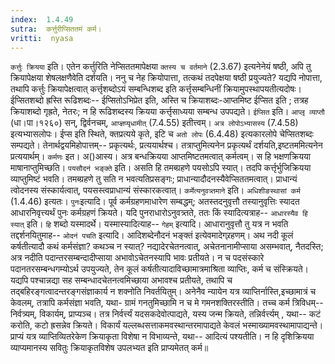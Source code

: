 ```yaml
---
index:  1.4.49
sutra:  कर्त्तुरीप्सिततमं कर्म।
vritti:  nyasa
---
```


`कर्त्तुः क्रियया` इति। एतेन कर्त्तुरिति नेप्सिततमापेक्षया `क्तस्य च वर्तमाने` (2.3.67) इत्यनेनेयं षष्ठी, अपि तु क्रियापेक्षया शेषलक्षणैवेति दर्शयति। ननु च नेह क्रियोपात्ता, तत्कथं तदपेक्षया षष्ठी प्रयुज्यते? यद्यपि नोपात्ता, तथापि कर्त्तुः क्रियापेक्षत्वात् कर्त्तृशब्दोऽयं सम्बन्धिशब्द इति कर्त्तृसम्बन्धिनीं क्रियामुपस्थापयतीत्यदोषः। ईप्सितशब्दो ह्रस्ति रूढिशब्दः-- ईप्सितोऽभिप्रेत इति, अस्ति च क्रियाशब्दः-आप्तमिष्ट ईप्सित इति ; तत्रह क्रियाशब्दो गृह्रते, नेतरः; न हि रूढिशब्दस्य क्रियया कर्त्तृसाध्यया सम्बन्ध उपपद्यते। `ईप्सित` इति। `आप्लृ व्याप्तौ` (धा।पा।१२६०) सन्, द्विर्वनचम्, `आप्ज्ञप्यृधामीत्` (7.4.55) इतीत्त्वम्। `अत्र लोपोऽभ्यासस्य` (7.4.58) इत्यभ्यासलोपः। ईप्स इति स्थिते, क्तप्रत्यये कृते, इटि च `अतो लोपः` (6.4.48) इत्यकारलोपे चेप्सितशब्दः सम्पद्यते। तेनार्थद्वयमिहोपात्तम्-- प्रकृत्यर्थः, प्रत्ययार्थश्च। तत्राप्तुमित्यनेन प्रकृत्यर्थं दर्शयति,इष्टतममित्यनेन प्रत्ययार्थम्।
`कर्मणः` इत। अ()आस्य। अत्र बन्धक्रियया आप्तमिष्टतमत्वात् कर्मत्वम्। स हि भक्षणक्रियया माषानाप्तुमिच्छति। `पयसौदनं भङ्क्ते` इति। असति हि तमब्ग्रहणे पयसोऽपि स्यात्। तदपि कर्त्तृर्भुजिक्रियया व्याप्तुमिष्टं भवति। तमब्ग्रहणे तु सति न भवत्यतिप्रसङ्गः; प्राधान्यादौदनस्यैवेप्सिततमत्वात्। प्राधान्यं त्वोदनस्य संस्कार्यत्वात्, पयसस्त्वप्राधान्यं संस्कारकत्वात्। 
`कर्मेत्यनुवत्र्तमाने` इति। `अधिशीङस्थासां कर्म` (1.4.46) इत्यतः। `पुनः`इत्यादि। पूर्व कर्मग्रहणमाधारेण सम्बद्धम्; अतस्तदनुवृत्तौ तस्यानुवृत्तिः स्यादत आधारनिवृत्त्यर्थं पुनः कर्मग्रहणं क्रियते। यदि पुनराधारोऽनुवत्र्तते, ततः किं स्यादित्यत्राह-- `आधारस्यैव हि स्यात्` इति। `हि` शब्दो यस्मादर्थे। यस्मास्यादित्याह-- `गेहम्` इत्यादि। आधारानुवृत्तौ तु यत्र न भवति तद्दर्शनयितुमाह-- `ओदनं पचति` इत्यादि। आदिशब्देनौदनं भङ्क्तं इत्येवमादेग्र्रहणम्। अथ नदी कूलं कर्षतीत्यादौ कथं कर्मसंज्ञा? कथञ्च न स्यात्? नद्यादेरचेतनत्वात्, अचेतनानामीप्साया असम्भवात्, नैतदस्ति; अत्र नदीति पदान्तरसम्बन्दादीप्साया अभावोऽचेतनस्यापि भावः प्रतीयते। न च पदसंस्कारे पदानतरसम्बन्धगम्योऽर्थ उपयुज्यते, तेन कूलं कर्षतीत्यादाविच्छामात्रमाश्रिता व्याप्तिः, कर्म च संस्क्रियते। यद्यपि पश्चान्नद्या सह सम्बन्धादचेतनत्वमिच्छाया अभावश्च प्रतीयते, तथापि च तद्बहिरङ्गत्वादन्तरङ्गसंज्ञाकार्य न शक्नोति निवर्तयितुम्। अनेनैव न्यायेन यत्र व्याप्तिर्नास्ति,इच्छामात्रं च केवलम्, तत्रापि कर्मसंज्ञा भवति, यथा- ग्रामं गनतुमिच्छामि न च मे गमनशक्तिरस्तीति। 
तच्च कर्म त्रिविधम्-- निर्वत्र्यम्, विकार्यम्, प्राप्यञ्च। तत्र निर्वर्त्त्यं यदसकदेवोत्पाद्यते, यस्य जन्म क्रियते, तन्निर्वर्त्त्यम् , यथा-- कटं करोति, कटो ह्रसन्नेव क्रियते। विकार्यं यल्लब्धसत्ताकमवस्थान्तरमापाद्यते केवलं भस्माख्यामवस्थामापाद्यन्ते। प्राप्यं यत्र व्याप्तिव्यितरेकेण क्रियाकृता विशेषा न विभाव्यन्ते, यथा-- आदित्यं पश्यतीति। न हि दृशिक्रियया व्याप्यमानस्य सवितुः क्रियाकृतविशेष उपलभ्यत इति प्राप्यमेतत् कर्म॥
